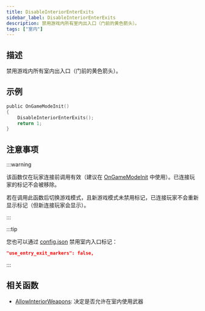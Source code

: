 ```yaml
---
title: DisableInteriorEnterExits
sidebar_label: DisableInteriorEnterExits
description: 禁用游戏内所有室内出入口（门前的黄色箭头）。
tags: ["室内"]
---
```


## 描述

禁用游戏内所有室内出入口（门前的黄色箭头）。

## 示例

```c
public OnGameModeInit()
{
    DisableInteriorEnterExits();
    return 1;
}
```

## 注意事项

:::warning

该函数仅在玩家连接前调用有效（建议在 [OnGameModeInit](../callbacks/OnGameModeInit) 中使用）。已连接玩家的标记不会被移除。

若在调用此函数后切换游戏模式，且新游戏模式未禁用标记，已连接玩家不会重新显示标记（但新连接玩家会显示）。

:::

:::tip

您也可以通过 [config.json](../../server/config.json) 禁用室内入口标记：

```json
"use_entry_exit_markers": false,
```

:::

## 相关函数

- [AllowInteriorWeapons](AllowInteriorWeapons): 决定是否允许在室内使用武器
